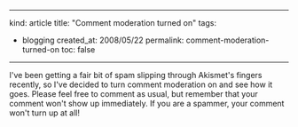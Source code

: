 -----
kind: article
title: "Comment moderation turned on"
tags:
- blogging
created_at: 2008/05/22
permalink: comment-moderation-turned-on
toc: false
-----

<p>I've been getting a fair bit of spam slipping through Akismet's fingers recently, so I've decided to turn comment moderation on and see how it goes. Please feel free to comment as usual, but remember that your comment won't show up immediately. If you are a spammer, your comment won't turn up at all!</p>



